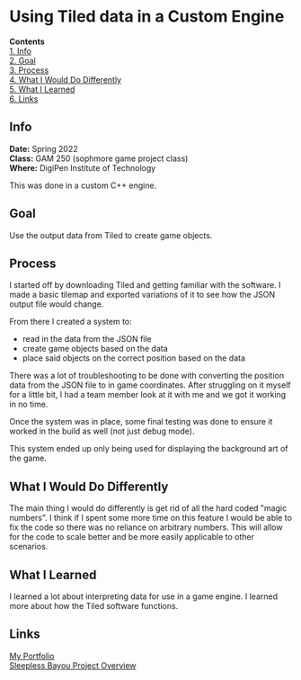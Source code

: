 # Using Tiled data in a Custom Engine
**Contents**  
[1. Info](#info)  
[2. Goal](#goal)  
[3. Process](#process)  
[4. What I Would Do Differently](#what-i-would-do-differently)  
[5. What I Learned](#what-i-learned)  
[6. Links](#links)  

## Info
**Date:** Spring 2022   
**Class:** GAM 250 (sophmore game project class)  
**Where:** DigiPen Institute of Technology  

This was done in a custom C++ engine.
## Goal
Use the output data from Tiled to create game objects.
## Process  
I started off by downloading Tiled and getting familiar with the software. I made a basic tilemap and exported variations of it to see how the JSON output file would change.  

From there I created a system to:
- read in the data from the JSON file
- create game objects based on the data
- place said objects on the correct position based on the data  

There was a lot of troubleshooting to be done with converting the position data from the JSON file to in game coordinates. After struggling on it myself for a little bit, I had a team member look at it with me and we got it working in no time.  

Once the system was in place, some final testing was done to ensure it worked in the build as well (not just debug mode).  

This system ended up only being used for displaying the background art of the game.
## What I Would Do Differently
The main thing I would do differently is get rid of all the hard coded "magic numbers". I think if I spent some more time on this feature I would be able to fix the code so there was no reliance on arbitrary numbers. This will allow for the code to scale better and be more easily applicable to other scenarios.
## What I Learned
I learned a lot about interpreting data for use in a game engine. I learned more about how the Tiled software functions.
## Links
[My Portfolio](https://github.com/ksanti6/portfolio)   
[Sleepless Bayou Project Overview](https://github.com/ksanti6/portfolio/blob/main/GAMES/Sleepless_Bayou/Sleepless_Bayou.md)